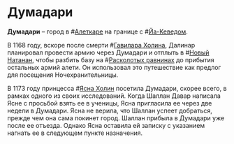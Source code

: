 # Думадари

**Думадари** – город в #[Алеткаре](locations/alethkar) на границе с #[Йа-Кеведом](locations/jah-keved).

В 1168 году, вскоре после смерти #[Гавилара Холина](characters/gavilar), Далинар планировал провести армию через Думадари и отплыть в #[Новый Натанан](locations/new-natanan), чтобы разбить базу на #[Расколотых равнинах](locations/shattered-plains) до прибытия остальных армий алети. Он использовал это путешествие как предлог для посещения Ночехранительницы.

В 1173 году принцесса #[Ясна Холин](characters/jasnah) посетила Думадари, скорее всего, в рамках одного из своих исследований. Когда Шаллан Давар написала Ясне с просьбой взять ее в ученицы, Ясна пригласила ее через две недели в Думадари. Ясна не верила, что Шаллан успеет добраться, прежде чем она сама покинет город. Шаллан прибыла в Думадари уже после ее отъезда. Однако Ясна оставила ей записку с указанием нагнать ее в следующем пункте назначения.
